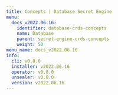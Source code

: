 ```yaml
---
title: Concepts | Database Secret Engine
menu:
  docs_v2022.06.16:
    identifier: database-crds-concepts
    name: Database
    parent: secret-engine-crds-concepts
    weight: 50
menu_name: docs_v2022.06.16
info:
  cli: v0.8.0
  installer: v2022.06.16
  operator: v0.8.0
  unsealer: v0.8.0
  version: v2022.06.16
---
```



